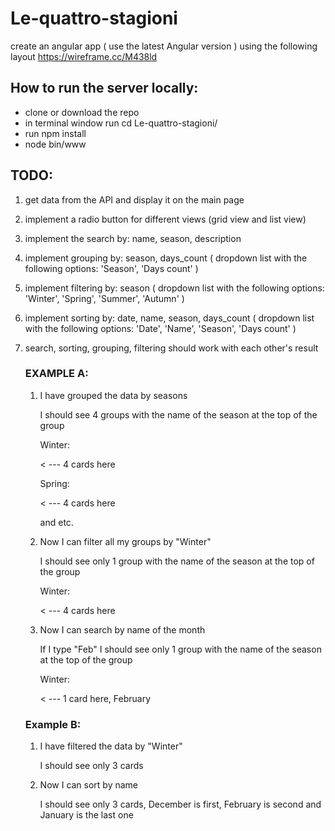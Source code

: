 # Le-quattro-stagioni

create an angular app ( use the latest Angular version ) using the following layout https://wireframe.cc/M438ld

## How to run the server locally:

- clone or download the repo
- in terminal window run cd Le-quattro-stagioni/
- run npm install
- node bin/www

## TODO: 

1) get data from the API and display it on the main page
2) implement a radio button for different views (grid view and list view)
3) implement the search by: name, season, description
4) implement grouping by: season, days_count ( dropdown list with the following options: 'Season', 'Days count' )
5) implement filtering by: season ( dropdown list with the following options: 'Winter', 'Spring', 'Summer', 'Autumn' )
6) implement sorting by: date, name, season, days_count ( dropdown list with the following options: 'Date', 'Name', 'Season', 'Days count' )
7) search, sorting, grouping, filtering should work with each other's result


    ### EXAMPLE A:
    
      1) I have grouped the data by seasons
      
          I should see 4 groups with the name of the season at the top of the group


          Winter: 

            < --- 4 cards here

          Spring: 
          
            < --- 4 cards here
              
          and etc.
          
      2) Now I can filter all my groups by "Winter"

          I should see only 1 group with the name of the season at the top of the group

          Winter: 

            < --- 4 cards here
            
      3) Now I can search by name of the month


          If I type "Feb" I should see only 1 group with the name of the season at the top of the group

          Winter: 

            < --- 1 card here, February
            
            
            
   ### Example B:
      
      1) I have filtered the data by "Winter"
          
            I should see only 3 cards

      2) Now I can sort by name

            I should see only 3 cards, December is first, February is second and January is the last one

